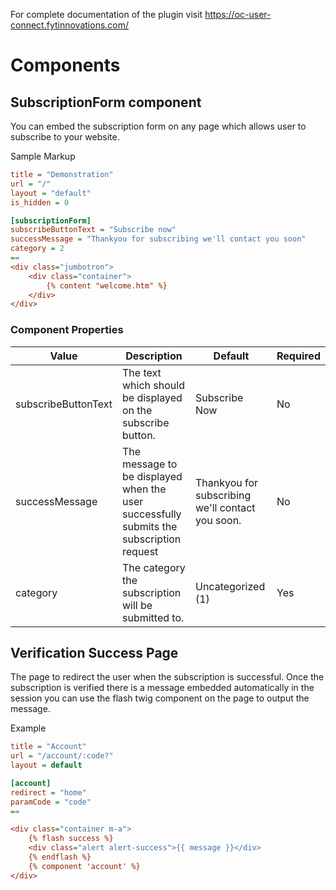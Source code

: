 For complete documentation of the plugin visit https://oc-user-connect.fytinnovations.com/

# Components

## SubscriptionForm component

You can embed the subscription form on any page which allows user to subscribe to your website.

Sample Markup

```ini
title = "Demonstration"
url = "/"
layout = "default"
is_hidden = 0

[subscriptionForm]
subscribeButtonText = "Subscribe now"
successMessage = "Thankyou for subscribing we'll contact you soon"
category = 2
==
<div class="jumbotron">
    <div class="container">
        {% content "welcome.htm" %}
    </div>
</div>

```

### Component Properties

| Value               | Description                                                                              | Default                                           | Required |
|---------------------|------------------------------------------------------------------------------------------|---------------------------------------------------|----------|
| subscribeButtonText | The text which should be displayed on the subscribe button.                              | Subscribe Now                                     | No       |
| successMessage      | The message to be displayed when the user successfully submits the  subscription request | Thankyou for subscribing we'll  contact you soon. | No       |
| category            | The category the subscription will be submitted to.                                      | Uncategorized (1)                                 | Yes      |


## Verification Success Page

The page to redirect the user when the subscription is successful. Once the subscription is verified there is a message embedded automatically in the session you can use the flash twig component on the page to output the message.

Example

```ini
title = "Account"
url = "/account/:code?"
layout = default

[account]
redirect = "home"
paramCode = "code"
==

<div class="container m-a">
    {% flash success %}
    <div class="alert alert-success">{{ message }}</div>
    {% endflash %}
    {% component 'account' %}
</div>

```
